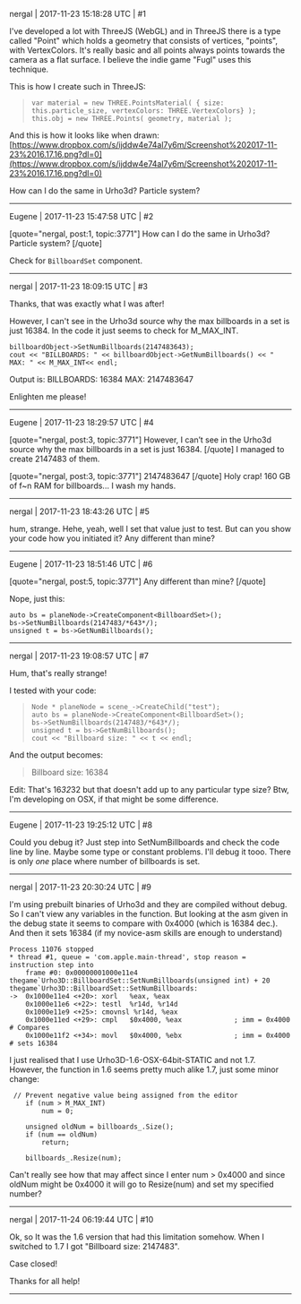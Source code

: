 nergal | 2017-11-23 15:18:28 UTC | #1

I've developed a lot with ThreeJS (WebGL) and in ThreeJS there is a type called "Point" which holds a geometry that consists of vertices, "points", with VertexColors. It's really basic and all points always points towards the camera as a flat surface. I believe the indie game "Fugl" uses this technique.

This is how I create such in ThreeJS:
>     var material = new THREE.PointsMaterial( { size: this.particle_size, vertexColors: THREE.VertexColors} );
>     this.obj = new THREE.Points( geometry, material );
And this is how it looks like when drawn: [https://www.dropbox.com/s/ijddw4e74al7y6m/Screenshot%202017-11-23%2016.17.16.png?dl=0](https://www.dropbox.com/s/ijddw4e74al7y6m/Screenshot%202017-11-23%2016.17.16.png?dl=0)

How can I do the same in Urho3d? Particle system?

-------------------------

Eugene | 2017-11-23 15:47:58 UTC | #2

[quote="nergal, post:1, topic:3771"]
How can I do the same in Urho3d? Particle system?
[/quote]

Check for `BillboardSet` component.

-------------------------

nergal | 2017-11-23 18:09:15 UTC | #3

Thanks, that was exactly what I was after!

However, I can't see in the Urho3d source why the max billboards in a set is just 16384. In the code it just seems to check for M_MAX_INT.

    billboardObject->SetNumBillboards(2147483643);
    cout << "BILLBOARDS: " << billboardObject->GetNumBillboards() << " MAX: " << M_MAX_INT<< endl;

Output is:
BILLBOARDS: 16384 MAX: 2147483647

Enlighten me please!

-------------------------

Eugene | 2017-11-23 18:29:57 UTC | #4

[quote="nergal, post:3, topic:3771"]
However, I can’t see in the Urho3d source why the max billboards in a set is just 16384.
[/quote]
I managed to create 2147483 of them.

[quote="nergal, post:3, topic:3771"]
2147483647
[/quote]
Holy crap! 160 GB of f~n RAM for billboards... I wash my hands.

-------------------------

nergal | 2017-11-23 18:43:26 UTC | #5

hum, strange. Hehe, yeah, well I set that value just to test. But can you show your code how you initiated it? Any different than mine?

-------------------------

Eugene | 2017-11-23 18:51:46 UTC | #6

[quote="nergal, post:5, topic:3771"]
Any different than mine?
[/quote]

Nope, just this:

    auto bs = planeNode->CreateComponent<BillboardSet>();
    bs->SetNumBillboards(2147483/*643*/);
    unsigned t = bs->GetNumBillboards();

-------------------------

nergal | 2017-11-23 19:08:57 UTC | #7

Hum, that's really strange!

I tested with your code:
>     Node * planeNode = scene_->CreateChild("test");
>     auto bs = planeNode->CreateComponent<BillboardSet>();
>     bs->SetNumBillboards(2147483/*643*/);
>     unsigned t = bs->GetNumBillboards();
>     cout << "Billboard size: " << t << endl;

And the output becomes:

>   Billboard size: 16384

Edit: That's 16*32*32 but that doesn't add up to any particular type size? Btw, I'm developing on OSX, if that might be some difference.

-------------------------

Eugene | 2017-11-23 19:25:12 UTC | #8

Could you debug it? Just step into SetNumBillboards and check the code line by line. Maybe some type or constant problems. I'll debug it tooo.
There is only _one_ place where number of billboards is set.

-------------------------

nergal | 2017-11-23 20:30:24 UTC | #9

I'm using prebuilt binaries of Urho3d and they are compiled without debug. So I can't view any variables in the function. But looking at the asm given in the debug state it seems to compare with 0x4000 (which is 16384 dec.). And then it sets 16384 (if my novice-asm skills are enough to understand)

    Process 11076 stopped
    * thread #1, queue = 'com.apple.main-thread', stop reason = instruction step into
        frame #0: 0x00000001000e11e4 thegame`Urho3D::BillboardSet::SetNumBillboards(unsigned int) + 20
    thegame`Urho3D::BillboardSet::SetNumBillboards:
    ->  0x1000e11e4 <+20>: xorl   %eax, %eax
        0x1000e11e6 <+22>: testl  %r14d, %r14d
        0x1000e11e9 <+25>: cmovnsl %r14d, %eax
        0x1000e11ed <+29>: cmpl   $0x4000, %eax             ; imm = 0x4000 # Compares
        0x1000e11f2 <+34>: movl   $0x4000, %ebx             ; imm = 0x4000  # sets 16384

I just realised that I use Urho3D-1.6-OSX-64bit-STATIC and not 1.7. However, the function in 1.6 seems pretty much alike 1.7, just some minor change:

     // Prevent negative value being assigned from the editor
        if (num > M_MAX_INT)
            num = 0;

        unsigned oldNum = billboards_.Size();
        if (num == oldNum)
            return;

        billboards_.Resize(num);

Can't really see how that may affect since I enter num > 0x4000 and since oldNum might be 0x4000 it will go to Resize(num) and set my specified number?

-------------------------

nergal | 2017-11-24 06:19:44 UTC | #10

Ok, so It was the 1.6 version that had this limitation somehow. When I switched to 1.7 I got "Billboard size: 2147483".

Case closed!

Thanks for all help!

-------------------------

